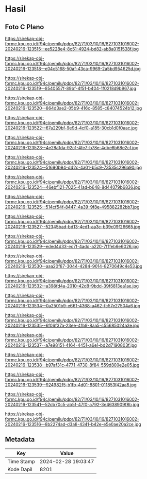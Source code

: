 # Hasil

## Foto C Plano

https://sirekap-obj-formc.kpu.go.id/f94c/pemilu/pdpr/82/71/03/10/16/8271031016002-20240216-123515--ee5228e4-8c51-4924-bd82-ab8a0151538f.jpg

https://sirekap-obj-formc.kpu.go.id/f94c/pemilu/pdpr/82/71/03/10/16/8271031016002-20240216-123518--e04c5168-50af-43ca-9969-2a5bd954625d.jpg

https://sirekap-obj-formc.kpu.go.id/f94c/pemilu/pdpr/82/71/03/10/16/8271031016002-20240216-123519--8540557f-89bf-4f51-b404-1f0218d9b967.jpg

https://sirekap-obj-formc.kpu.go.id/f94c/pemilu/pdpr/82/71/03/10/16/8271031016002-20240216-123520--864d3ae2-05b9-416c-8585-c84074524b12.jpg

https://sirekap-obj-formc.kpu.go.id/f94c/pemilu/pdpr/82/71/03/10/16/8271031016002-20240216-123522--67a229bf-9e9d-4cf0-a185-30cb1d0f0aac.jpg

https://sirekap-obj-formc.kpu.go.id/f94c/pemilu/pdpr/82/71/03/10/16/8271031016002-20240216-123523--4e28a1da-92c1-4fe7-b78e-4dbe8b68e2cf.jpg

https://sirekap-obj-formc.kpu.go.id/f94c/pemilu/pdpr/82/71/03/10/16/8271031016002-20240216-123524--51690b94-d42c-4a01-b5c9-73535c296a90.jpg

https://sirekap-obj-formc.kpu.go.id/f94c/pemilu/pdpr/82/71/03/10/16/8271031016002-20240216-123524--46ebf121-7025-41ad-b648-8d44079b6836.jpg

https://sirekap-obj-formc.kpu.go.id/f94c/pemilu/pdpr/82/71/03/10/16/8271031016002-20240216-123525--514cf54f-8447-4a39-9f8e-495882282bb7.jpg

https://sirekap-obj-formc.kpu.go.id/f94c/pemilu/pdpr/82/71/03/10/16/8271031016002-20240216-123527--52345bad-bd13-4ed1-aa3c-b39c09f26665.jpg

https://sirekap-obj-formc.kpu.go.id/f94c/pemilu/pdpr/82/71/03/10/16/8271031016002-20240216-123529--eded4d33-ec7f-4add-a220-7f1feb6e6026.jpg

https://sirekap-obj-formc.kpu.go.id/f94c/pemilu/pdpr/82/71/03/10/16/8271031016002-20240216-123530--aaa20f87-3044-4284-9014-8270649c4e53.jpg

https://sirekap-obj-formc.kpu.go.id/f94c/pemilu/pdpr/82/71/03/10/16/8271031016002-20240216-123532--a398fd4a-2010-42d8-9bdd-39f6813ea1ae.jpg

https://sirekap-obj-formc.kpu.go.id/f94c/pemilu/pdpr/82/71/03/10/16/8271031016002-20240216-123534--0a2501b9-e661-4368-a462-fc57e27504a6.jpg

https://sirekap-obj-formc.kpu.go.id/f94c/pemilu/pdpr/82/71/03/10/16/8271031016002-20240216-123535--6f06f37a-23ee-41b9-8aa5-c55685024a3e.jpg

https://sirekap-obj-formc.kpu.go.id/f94c/pemilu/pdpr/82/71/03/10/16/8271031016002-20240216-123537--a7e98151-4164-4451-a6e1-bd2d7190803f.jpg

https://sirekap-obj-formc.kpu.go.id/f94c/pemilu/pdpr/82/71/03/10/16/8271031016002-20240216-123538--b97af31c-4771-4730-8f84-559d800e2e05.jpg

https://sirekap-obj-formc.kpu.go.id/f94c/pemilu/pdpr/82/71/03/10/16/8271031016002-20240216-123539--924982f5-b1fb-4d01-8801-011853f42aa8.jpg

https://sirekap-obj-formc.kpu.go.id/f94c/pemilu/pdpr/82/71/03/10/16/8271031016002-20240216-123541--52db70c5-ab5f-47f0-a792-3e4638909f8b.jpg

https://sirekap-obj-formc.kpu.go.id/f94c/pemilu/pdpr/82/71/03/10/16/8271031016002-20240216-123516--8b2274ad-d3a8-4341-b42e-e5e0ae20a2ce.jpg


## Metadata

| Key        | Value               |
| ---------- | ------------------- |
| Time Stamp | 2024-02-28 19:03:47 |
| Kode Dapil | 8201                |



